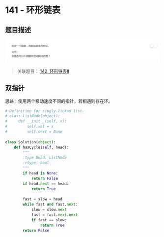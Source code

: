 # 141 - 环形链表

## 题目描述
![problem](images/141.png)

>关联题目： [142. 环形链表II](https://github.com/Rosevil1874/LeetCode/tree/master/Python-Solution/142_Linked-List-Cycle-II)    


## 双指针
思路：使用两个移动速度不同的指针，若相遇则存在环。

```python
# Definition for singly-linked list.
# class ListNode(object):
#     def __init__(self, x):
#         self.val = x
#         self.next = None

class Solution(object):
    def hasCycle(self, head):
        """
        :type head: ListNode
        :rtype: bool
        """
        if head is None:
            return False
        if head.next == head:
            return True

        fast = slow = head
        while fast and fast.next:
            slow = slow.next
            fast = fast.next.next
            if fast == slow:
                return True
        return False
```